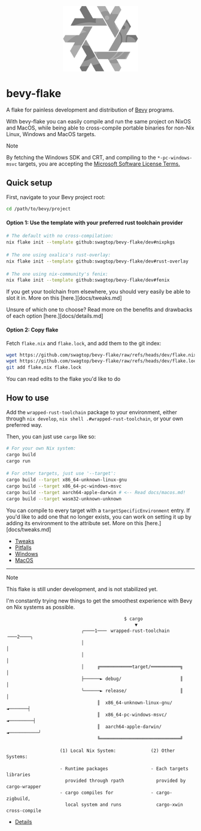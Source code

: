 <div align="center"> <img src="bevy-flake.svg" width="200"/> </div>

# bevy-flake

A flake for painless development and distribution of [Bevy][bevy] programs.

With bevy-flake you can easily compile and run the same project on NixOS and
MacOS, while being able to cross-compile portable binaries for non-Nix Linux,
Windows and MacOS targets.

[bevy]: https://github.com/bevyengine/bevy

> [!NOTE]
> By fetching the Windows SDK and CRT, and compiling to the `*-pc-windows-msvc`
> targets, you are accepting the [Microsoft Software License Terms.][license]

[license]: https://go.microsoft.com/fwlink/?LinkId=2086102

## Quick setup

First, navigate to your Bevy project root:

```sh
cd /path/to/bevy/project
```
#### Option 1: Use the template with your preferred rust toolchain provider

```sh
# The default with no cross-compilation:
nix flake init --template github:swagtop/bevy-flake/dev#nixpkgs

# The one using oxalica's rust-overlay:
nix flake init --template github:swagtop/bevy-flake/dev#rust-overlay

# The one using nix-community's fenix:
nix flake init --template github:swagtop/bevy-flake/dev#fenix
```

If you get your toolchain from elsewhere, you should very easily be able to slot
it in. More on this [here.][docs/tweaks.md]

Unsure of which one to choose? Read more on the benefits and drawbacks of each
option [here.][docs/details.md]

#### Option 2: Copy flake

Fetch `flake.nix` and `flake.lock`, and add them to the git index:

```sh
wget https://github.com/swagtop/bevy-flake/raw/refs/heads/dev/flake.nix
wget https://github.com/swagtop/bevy-flake/raw/refs/heads/dev/flake.lock
git add flake.nix flake.lock
```

You can read edits to the flake you'd like to do

## How to use

Add the `wrapped-rust-toolchain` package to your environment, either through
`nix develop`, `nix shell .#wrapped-rust-toolchain`, or your own preferred way.

Then, you can just use `cargo` like so:

```sh
# For your own Nix system:
cargo build
cargo run

# For other targets, just use '--target':
cargo build --target x86_64-unknown-linux-gnu
cargo build --target x86_64-pc-windows-msvc
cargo build --target aarch64-apple-darwin # <-- Read docs/macos.md!
cargo build --target wasm32-unknown-unknown
```

You can compile to every target with a `targetSpecificEnvironment` entry. If
you'd like to add one that no longer exists, you can work on setting it up by
adding its environment to the attribute set.
More on this [here.][docs/tweaks.md]

- [Tweaks](docs/tweaks.md)
- [Pitfalls](docs/pitfalls.md)
- [Windows](docs/windows.md)
- [MacOS](docs/macos.md)

--------------------------------------------------------------------------------

> [!NOTE]
> This flake is still under development, and is not stabilized yet.
>
> I'm constantly trying new things to get the smoothest experience with Bevy on
> Nix systems as possible.

```
                                            $ cargo
                                                ▼
                            ╭────1───╴ wrapped-rust-toolchain ╶───2────╮
                            │                                          │
                            │                                          │
                            │     ╔════════════target/═══════════╗     │
                            ├──────► debug/                      ║     │
                            ╰──────► release/                    ║     │
                                  ║  x86_64-unknown-linux-gnu/ ◄───────┤
                                  ║  x86_64-pc-windows-msvc/ ◄─────────┤
                                  ║  aarch64-apple-darwin/ ◄───────────╯
                                  ╚══════════════════════════════╝

                    (1) Local Nix System:             (2) Other Systems:

                    - Runtime packages                - Each targets libraries
                      provided through rpath            provided by cargo-wrapper
                    - cargo compiles for              - cargo-zigbuild,
                      local system and runs             cargo-xwin cross-compile
```

- [Details](docs/details.md)
